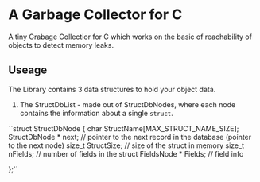 # A Garbage Collector for C
A tiny Grabage Collectior for C which works on the basic of reachability of objects to detect memory leaks.

## Useage
The Library contains 3 data structures to hold your object data.
1. The StructDbList - made out of StructDbNodes, where each node contains the information about a single `struct`. 


``struct StructDbNode
{
    char StructName[MAX_STRUCT_NAME_SIZE];
    StructDbNode * next;                        // pointer to the next record in the database (pointer to the next node)
    size_t StructSize;                          // size of the struct in memory
    size_t nFields;                             // number of fields in the struct
    FieldsNode * Fields;                        // field info

};``



